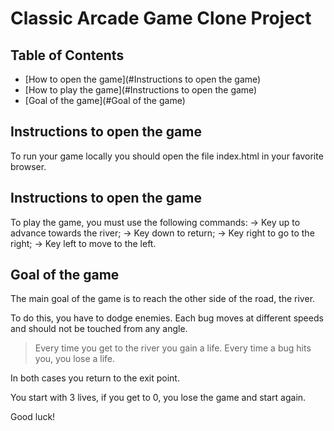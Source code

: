 # Classic Arcade Game Clone Project

## Table of Contents

- [How to open the game](#Instructions to open the game)
- [How to play the game](#Instructions to open the game)
- [Goal of the game](#Goal of the game)


## Instructions to open the game

To run your game locally you should open the file index.html in your favorite browser.

## Instructions to open the game

To play the game, you must use the following commands:
-> Key up to advance towards the river;
-> Key down to return;
-> Key right to go to the right;
-> Key left to move to the left.

## Goal of the game 

The main goal of the game is to reach the other side of the road, the river.

To do this, you have to dodge enemies. Each bug moves at different speeds and should not be touched from any angle.

> Every time you get to the river you gain a life.
> Every time a bug hits you, you lose a life.

In both cases you return to the exit point.

You start with 3 lives, if you get to 0, you lose the game and start again.

Good luck!

